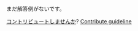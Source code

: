 
まだ解答例がないです。

[コントリビュートしませんか](https://github.com/BFEdev/BFE.dev-solutions/blob/main/question/tell-us-about-css-keywords-initial-inherit-unset-revert_ja.md)?  [Contribute guideline](https://github.com/BFEdev/BFE.dev-solutions#how-to-contribute)
